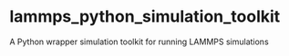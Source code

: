 # lammps_python_simulation_toolkit
A Python wrapper simulation toolkit for running LAMMPS simulations
